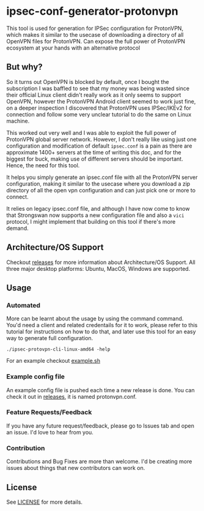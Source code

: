 # ipsec-conf-generator-protonvpn


This tool is used for generation for IPSec configuration for ProtonVPN, which makes it similar to the usecase of downloading a directory of all OpenVPN files for ProtonVPN. Can expose the full power of ProtonVPN ecosystem at your hands with an alternative protocol

## But why?

So it turns out OpenVPN is blocked by default, once I bought the subscription I was 
baffled to see that my money was being wasted since their official Linux client didn't really work as it only seems to support OpenVPN, however the ProtonVPN Android client seemed to work just fine, on a deeper inspection I discovered that ProtonVPN uses IPSec/IKEv2 for connection and follow some very unclear tutorial to do the same on Linux machine.

This worked out very well and I was able to exploit the full power of ProtonVPN global server network. However, I don't really like using just one configuration and modification of default `ipsec.conf` is a pain as there are approximate 1400+ servers at the time of writing this doc, and for the biggest for buck, making use of different servers should be important. Hence, the need for this tool.

It helps you simply generate an ipsec.conf file with all the ProtonVPN server configuration, making it similar to the usecase where you download a zip directory of all the open vpn configuration and can just pick one or more to connect. 


It relies on legacy ipsec.conf file, and although I have now come to know that Strongswan now supports a new configuration file and also a `vici` protocol, I might implement that building on this tool if there's more demand.

## Architecture/OS Support

Checkout [releases](./releases) for more information about Architecture/OS Support. All three major desktop platforms: Ubuntu, MacOS, Windows are supported.

## Usage


### Automated 

More can be learnt about the usage by using the command command. You'd need a client and related credentails for it to work, please refer to this tutorial for instructions on how to do that, and later use this tool for an easy way to generate full configuration.

`./ipsec-protovpn-cli-linux-amd64 -help`

For an example checkout [example.sh](./example.sh)

### Example config file

An example config file is pushed each time a new release is done. You can check it out in [releases](/releases), it is named protonvpn.conf.



### Feature Requests/Feedback

If you have any future request/feedback, please go to Issues tab and open an issue. I'd love to hear from you.

### Contribution

Contributions and Bug Fixes are more than welcome. I'd be creating more issues about things that new contributors can work on.


## License

See [LICENSE](./LICENSE) for more details.